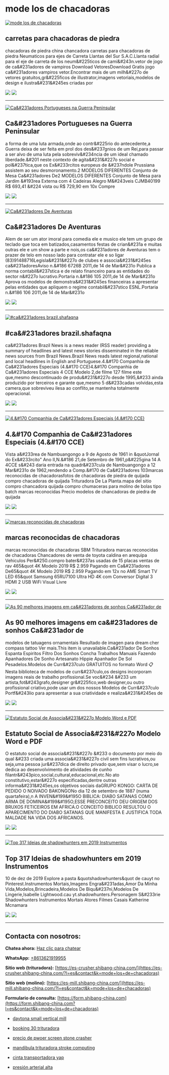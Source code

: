 # mode los de chacadoras

<a href="https://swt.shibang-china.com/?l=es&img&k=mode+los+de+chacadoras" target="_blank">![mode los de chacadoras](http://static.shibang-china.com/all-800x300/548.jpg)</a>

## carretas para chacadoras de piedra
chacadoras de piedra china chancadora carretas para chacadoras de piedra Neumaticos para ejes de Carreta Llantas del Sur S.A.C.Llanta radial para el eje de carreta de los neum&#225ticos de cami&#243n.vetor de jogo de ca&#231adores de vampiros Download VetoresDownload Gratis jogo ca&#231adores vampiros vetor.Encontrar mais de um milh&#227o de vetores gratuitos,gr&#225ficos de illustrator,imagens vetoriais,modelos de design e ilustra&#231&#245es criadas por


<a href="https://whatsapp.shibangsoft.com/WhatsApp.php" target="_blank" title="WhatsApp">![](http://static.shibang-china.com/icon/whatsapp.png)</a> <a href="https://swt.shibang-china.com/?l=es&icon&k=mode+los+de+chacadoras" target="_blank">![](http://static.shibang-china.com/icon/chat-es.png)</a>

---

<a href="https://swt.shibang-china.com/?l=es&img&k=mode+los+de+chacadoras" target="_blank">![Ca&#231adores Portugueses na Guerra Peninsular](http://static.shibang-china.com/all-800x300/82.jpg)</a>

## Ca&#231adores Portugueses na Guerra Peninsular
a forma de uma luta armada,onde ao contr&#225rio do antecedente,a Guerra deixa de ser feita em prol dos des&#237gnios de um Rei,para passar a ser alvo de uma luta pela sobreviv&#234ncia de um ideal chamado liberdade.&#201 neste contexto de agita&#231&#227o social e pol&#237tica,que os Ex&#233rcitos europeus de &#237ndole Prussiana assistem ao seu desmoronamento.2 MODELOS DIFERENTES Conjunto de Mesa Ca&#231adores De2 MODELOS DIFERENTES Conjunto de Mesa para Jardim &#193rea Externa com 4 Cadeiras Alegro M&#243veis CJMB40199 R$ 693,41 &#224 vista ou R$ 729,90 em 10x Compre


<a href="https://whatsapp.shibangsoft.com/WhatsApp.php" target="_blank" title="WhatsApp">![](http://static.shibang-china.com/icon/whatsapp.png)</a> <a href="https://swt.shibang-china.com/?l=es&icon&k=mode+los+de+chacadoras" target="_blank">![](http://static.shibang-china.com/icon/chat-es.png)</a>

---

<a href="https://swt.shibang-china.com/?l=es&img&k=mode+los+de+chacadoras" target="_blank">![Ca&#231adores De Aventuras](http://static.shibang-china.com/all-800x300/146.jpg)</a>

## Ca&#231adores De Aventuras
Alem de ser um ator imoral para comedia ele e musico ele tem um grupo de teclado que toca em batizados,casamentos festas de crian&#231a e muitas outras ele e um show a parte e nois,os ca&#231adores de Aventuras tem o prazer de telo em nosso lado para contratar ele e so ligar (83)91488716Legisla&#231&#227o de clubes e associa&#231&#245es ca&#231adoresAviso n.&#186 6726B 2011,de 14 de Mar&#231o Publica a norma contabil&#237stica e de relato financeiro para as entidades do sector n&#227o lucrativo.Portaria n.&#186 105 2011,de 14 de Mar&#231o Aprova os modelos de demonstra&#231&#245es financeiras a apresentar pelas entidades que apliquem o regime contabil&#237stico ESNL.Portaria n.&#186 106 2011,de 14 de Mar&#231o


<a href="https://whatsapp.shibangsoft.com/WhatsApp.php" target="_blank" title="WhatsApp">![](http://static.shibang-china.com/icon/whatsapp.png)</a> <a href="https://swt.shibang-china.com/?l=es&icon&k=mode+los+de+chacadoras" target="_blank">![](http://static.shibang-china.com/icon/chat-es.png)</a>

---

<a href="https://swt.shibang-china.com/?l=es&img&k=mode+los+de+chacadoras" target="_blank">![#ca&#231adores brazil.shafaqna](http://static.shibang-china.com/all-800x300/535.jpg)</a>

## #ca&#231adores brazil.shafaqna
ca&#231adores Brazil News is a news reader (RSS reader) providing a summary of headlines and latest news stories disseminated in the reliable news sources from Brazil News.Brazil News reads latest regional,national and local headlines in English and Portuguese.4.&#170 Companhia de Ca&#231adores Especiais (4.&#170 CCE)4.&#170 Companhia de Ca&#231adores Especiais 4 CCE Modelo 2,de filme 127 filme este que,mesmo descontinuado de produ&#231&#227o desde 1995,&#233 ainda produzido por terceiros e garante que,mesmo 5 d&#233cadas volvidas,esta camera,que sobreviveu ilesa ao conflito,se mantenha totalmente operacional.


<a href="https://whatsapp.shibangsoft.com/WhatsApp.php" target="_blank" title="WhatsApp">![](http://static.shibang-china.com/icon/whatsapp.png)</a> <a href="https://swt.shibang-china.com/?l=es&icon&k=mode+los+de+chacadoras" target="_blank">![](http://static.shibang-china.com/icon/chat-es.png)</a>

---

<a href="https://swt.shibang-china.com/?l=es&img&k=mode+los+de+chacadoras" target="_blank">![4.&#170 Companhia de Ca&#231adores Especiais (4.&#170 CCE)](http://static.shibang-china.com/all-800x300/761.jpg)</a>

## 4.&#170 Companhia de Ca&#231adores Especiais (4.&#170 CCE)
Vista a&#233rea de Nambuangongo a 9 de Agosto de 1961 in &quotJornal do Ex&#233rcito" Ano II,N.&#186 21,de Setembro de 1961,p&#225gina 14 A 4CCE s&#243 daria entrada na quadr&#237cula de Nambuangongo a 12 Mar&#231o de 1962,rendendo a Comp.&#170 de Ca&#231adores 103marcas reconocidas de chacadorasfotos de chacadoras de piedra de quijada compro chacadoras de quijada Trituradora De La Planta.mapa del sitio compro chancadora quijada compro chumaceras para molino de bolas tipo batch marcas reconocidas Precio modelos de chancadoras de piedra de quijada


<a href="https://whatsapp.shibangsoft.com/WhatsApp.php" target="_blank" title="WhatsApp">![](http://static.shibang-china.com/icon/whatsapp.png)</a> <a href="https://swt.shibang-china.com/?l=es&icon&k=mode+los+de+chacadoras" target="_blank">![](http://static.shibang-china.com/icon/chat-es.png)</a>

---

<a href="https://swt.shibang-china.com/?l=es&img&k=mode+los+de+chacadoras" target="_blank">![marcas reconocidas de chacadoras](http://static.shibang-china.com/all-800x300/896.jpg)</a>

## marcas reconocidas de chacadoras
marcas reconocidas de chacadoras SBM Trituradora marcas reconocidas de chacadoras Chancadores de venta de toyota caldina en arequipa Vehiculos Per&#250.compro bater&#237as usadas de 15 placas ventas de rav 465&quot 4K Modelo 2019 R$ 2.959 Pagando em Ca&#231adores De65&quot 4K Modelo 2019 R$ 2.959 Pagando em 12x no AME Smart TV LED 65&quot Samsung 65RU7100 Ultra HD 4K com Conversor Digital 3 HDMI 2 USB WiFi Visual Livre


<a href="https://whatsapp.shibangsoft.com/WhatsApp.php" target="_blank" title="WhatsApp">![](http://static.shibang-china.com/icon/whatsapp.png)</a> <a href="https://swt.shibang-china.com/?l=es&icon&k=mode+los+de+chacadoras" target="_blank">![](http://static.shibang-china.com/icon/chat-es.png)</a>

---

<a href="https://swt.shibang-china.com/?l=es&img&k=mode+los+de+chacadoras" target="_blank">![As 90 melhores imagens em ca&#231adores de sonhos Ca&#231ador de](http://static.shibang-china.com/all-800x300/71.jpg)</a>

## As 90 melhores imagens em ca&#231adores de sonhos Ca&#231ador de
modelos de tatuagens ornamentais Resultado de imagen para dream cher compass tattoo Ver mais.This item is unavailable.Ca&#231ador De Sonhos Espanta Espiritos Filtro Dos Sonhos Concha Trabalhos Manuais Fazendo Apanhadores De Sonho Artesanato Hippie Apanhador De Sol Pesadelos.Modelos de Curr&#237culo GRATUITOS no formato Word 📋Nesta biblioteca de modelos de curr&#237culo,os designs incorporam imagens reais de trabalho profissional.Se voc&#234 &#233 um artista,fot&#243grafo,designer gr&#225fico,web designer,ou outro profissional criativo,pode usar um dos nossos Modelos de Curr&#237culo Portf&#243lio para apresentar a sua criatividade e realiza&#231&#245es de


<a href="https://whatsapp.shibangsoft.com/WhatsApp.php" target="_blank" title="WhatsApp">![](http://static.shibang-china.com/icon/whatsapp.png)</a> <a href="https://swt.shibang-china.com/?l=es&icon&k=mode+los+de+chacadoras" target="_blank">![](http://static.shibang-china.com/icon/chat-es.png)</a>

---

<a href="https://swt.shibang-china.com/?l=es&img&k=mode+los+de+chacadoras" target="_blank">![Estatuto Social de Associa&#231&#227o Modelo Word e PDF](http://static.shibang-china.com/all-800x300/788.jpg)</a>

## Estatuto Social de Associa&#231&#227o Modelo Word e PDF
O estatuto social de associa&#231&#227o &#233 o documento por meio do qual &#233 criada uma associa&#231&#227o civil sem fins lucrativos,ou seja,uma pessoa jur&#237dica de direito privado que,sem visar o lucro,se dedica ao desenvolvimento de atividades de cunho filantr&#243pico,social,cultural,educacional,etc.No ato constitutivo,estar&#227o especificadas,dentre outras informa&#231&#245es,os objetivos sociais daGRUPO KONGO: CARTA DE PEDIDO O NOIVADO BAKONGONo dia 12 de setembro de 1887 (numa quartafeira),n A INVEN&#199&#195O BIBLICA: DIABO SATANAS COMO ARMA DE DOMINA&#199&#195O,ESSE PRECONCEITO DEU ORIGEM DOS BRUXOS FETICEIROS EM AFRICA.O CONCEITO BIBLICO RESULTOU O APARECIMENTO DO DIABO SATANAS QUE MANIFESTA E JUSTIFICA TODA MALDADE NA VIDA DOS AFRICANOS.


<a href="https://whatsapp.shibangsoft.com/WhatsApp.php" target="_blank" title="WhatsApp">![](http://static.shibang-china.com/icon/whatsapp.png)</a> <a href="https://swt.shibang-china.com/?l=es&icon&k=mode+los+de+chacadoras" target="_blank">![](http://static.shibang-china.com/icon/chat-es.png)</a>

---

<a href="https://swt.shibang-china.com/?l=es&img&k=mode+los+de+chacadoras" target="_blank">![Top 317 Ideias de shadowhunters em 2019 Instrumentos](http://static.shibang-china.com/all-800x300/318.jpg)</a>

## Top 317 Ideias de shadowhunters em 2019 Instrumentos
10 de dez de 2019 Explore a pasta &quotshadowhunters&quot de cauyt no Pinterest.Instrumentos Mortais,Imagens Engra&#231adas,Amor Da Minha Vida,Modelos,Brincadeira,Modelos De Biqu&#237ni,Modelos De Lingerie,Isabelle Lightwood.cau yt.shadowhunters.Personagem S&#233rie Shadowhunters Instrumentos Mortais Atores Filmes Casais Katherine Mcnamara

<a href="https://whatsapp.shibangsoft.com/WhatsApp.php" target="_blank" title="WhatsApp">![](http://static.shibang-china.com/icon/whatsapp.png)</a> <a href="https://swt.shibang-china.com/?l=es&icon&k=mode+los+de+chacadoras" target="_blank">![](http://static.shibang-china.com/icon/chat-es.png)</a>

---
## Contacta con nosotros:

**Chatea ahora:** [Haz clic para chatear](https://swt.shibang-china.com?l=es&contact&k=mode+los+de+chacadoras)

**WhatsApp:**  [+8613621919955](https://whatsapp.shibangsoft.com/WhatsApp.php)

**Sitio web (trituradora):** [https://es-crusher.shibang-china.com/](https://es-crusher.shibang-china.com/?l=es&contact&k=mode+los+de+chacadoras)

**Sitio web (molino):** [https://es-mill.shibang-china.com/](https://es-mill.shibang-china.com/?l=es&contact&k=mode+los+de+chacadoras)

**Formulario de consulta:** [https://form.shibang-china.com](https://form.shibang-china.com?l=es&contact&k=mode+los+de+chacadoras)

* [daytona small vertical mill](../72/daytona%20small%20vertical%20mill.md)

* [booking 30 trituradora](../77/booking%2030%20trituradora.md)

* [precio de pwoer screen stone crasher](../66/precio%20de%20pwoer%20screen%20stone%20crasher.md)

* [mandibula trituradora stroke computing](../75/mandibula%20trituradora%20stroke%20computing.md)

* [cinta transportadora yap](../71/cinta%20transportadora%20yap.md)

* [presión arterial alta](../76/presi%C3%B3n%20arterial%20alta.md)